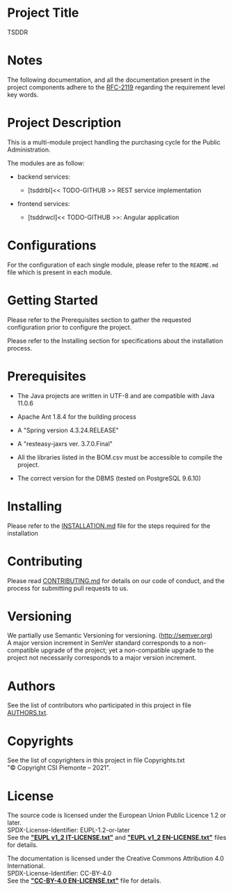 # Project Title
TSDDR



# Notes
The following documentation, and all the documentation present in the project
components adhere to the [RFC-2119]( https://tools.ietf.org/html/rfc2119 )
regarding the requirement level key words.

# Project Description
This is a multi-module project handling the purchasing cycle for the Public
Administration.

The modules are as follow:
- backend services:
  - [tsddrbl]<< TODO-GITHUB >> REST service implementation

- frontend services:
  - [tsddrwcl]<< TODO-GITHUB >>: Angular application

# Configurations
For the configuration of each single module, please refer to the `README.md`
file which is present in each module.

# Getting Started
Please refer to the Prerequisites section to gather the requested configuration
prior to configure the project.

Please refer to the Installing section for specifications about the
installation process.

# Prerequisites
- The Java projects are written in UTF-8 and are compatible with Java 11.0.6
- Apache Ant 1.8.4 for the building process 
- A "Spring version 4.3.24.RELEASE" 
- A "resteasy-jaxrs ver. 3.7.0.Final"
- All the libraries listed in the BOM.csv must be accessible to compile the
project. 

- The correct version for the DBMS (tested on PostgreSQL 9.6.10)

# Installing
Please refer to the [INSTALLATION.md](./INSTALLATION.md) file for the steps
required for the installation

# Contributing
Please read [CONTRIBUTING.md](./CONTRIBUTING.md) for details on our code of
conduct, and the process for submitting pull requests to us.

# Versioning
We partially use Semantic Versioning for versioning. (http://semver.org) \
A major version increment in SemVer standard corresponds to a non-compatible
upgrade of the project; yet a non-compatible upgrade to the project not
necessarily corresponds to a major version increment.

# Authors
See the list of contributors who participated in this project in file
[AUTHORS.txt](./AUTHORS.txt).

# Copyrights
See the list of copyrighters in this project in file Copyrights.txt\
"&copy; Copyright CSI Piemonte – 2021".

# License
The source code is licensed under the European Union Public Licence 1.2 or
later.\
SPDX-License-Identifier: EUPL-1.2-or-later\
See the [**"EUPL v1_2 IT-LICENSE.txt"**](./EUPL%20v1_2%20IT-LICENSE.txt)
and [**"EUPL v1_2 EN-LICENSE.txt"**](./EUPL%20v1_2%20EN-LICENSE.txt) files for
details.

The documentation is licensed under the Creative Commons Attribution 4.0
International.\
SPDX-License-Identifier: CC-BY-4.0\
See the [**"CC-BY-4.0 EN-LICENSE.txt"**](./CC-BY-4.0%20EN-LICENSE.txt) file for
details.
